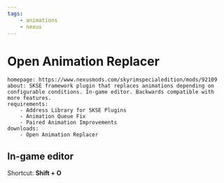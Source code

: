 ```yaml
---
tags:
    - animations
    - nexus
---
```


# Open Animation Replacer

```project_info
homepage: https://www.nexusmods.com/skyrimspecialedition/mods/92109
about: SKSE framework plugin that replaces animations depending on configurable conditions. In-game editor. Backwards compatible with more features.
requirements:
    - Address Library for SKSE Plugins
    - Animation Queue Fix
    - Paired Animation Improvements
downloads:
    - Open Animation Replacer
```

## In-game editor

Shortcut: **Shift + O**
